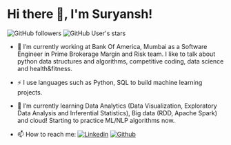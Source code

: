 <!-- ### Hi there 👋, I'm Suryansh!

<!--
**Suryan5h/Suryan5h** is a ✨ _special_ ✨ repository because its `README.md` (this file) appears on your GitHub profile.

Here are some ideas to get you started:

- 🔭 I’m currently working on ...
- 🌱 I’m currently learning ...
- 👯 I’m looking to collaborate on ...
- 🤔 I’m looking for help with ...
- 💬 Ask me about ...
- 📫 How to reach me: ...
- 😄 Pronouns: ...
- ⚡ Fun fact: ...
-->

# Hi there 👋, I'm Suryansh!
![GitHub followers](https://img.shields.io/github/followers/Suryan5h?style=for-the-badge&logo=appveyor)
![GitHub User's stars](https://img.shields.io/github/stars/Suryan5h?affiliations=OWNER&style=for-the-badge&logo=appveyor)

- 🔭 I’m currently working at Bank Of America, Mumbai as a Software Engineer in Prime Brokerage Margin and Risk team. I like to talk about python data structures and algorithms, competitive coding, data science and health&fitness.

- ⚡ I use languages such as Python, SQL to build machine learning projects.

- 🌱 I’m currently learning Data Analytics (Data Visualization, Exploratory Data Analysis and Inferential Statistics), Big data (RDD, Apache Spark) and cloud!
Starting to practice ML/NLP algorithms now.

- 📫 How to reach me:   [![Linkedin](https://imgur.com/PXyIkWx.png)](https://www.linkedin.com/in/suryanshbhardwaj46/) [![Github](https://imgur.com/evWgFgB.png)](https://github.com/Suryan5h)
